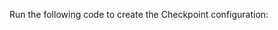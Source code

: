 Run the following code to create the Checkpoint configuration:

```python name="version-0.17.23 docs/docusaurus/versioned_docs/version-0.17.23/snippets/athena_python_example.py Add Checkpoint"
```
